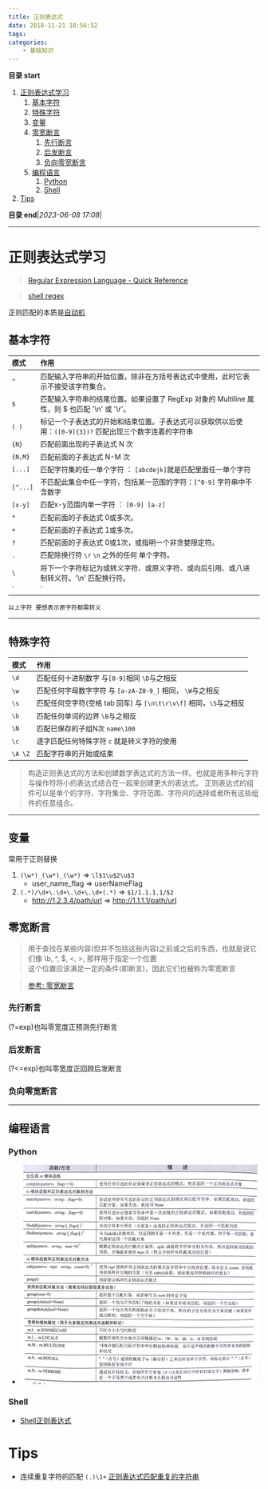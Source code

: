 ```yaml
---
title: 正则表达式
date: 2018-11-21 10:56:52
tags: 
categories: 
    - 基础知识
---
```


**目录 start**

1. [正则表达式学习](#正则表达式学习)
    1. [基本字符](#基本字符)
    1. [特殊字符](#特殊字符)
    1. [变量](#变量)
    1. [零宽断言](#零宽断言)
        1. [先行断言](#先行断言)
        1. [后发断言](#后发断言)
        1. [负向零宽断言](#负向零宽断言)
    1. [编程语言](#编程语言)
        1. [Python](#python)
        1. [Shell](#shell)
1. [Tips](#tips)

**目录 end**|_2023-06-08 17:08_|
****************************************
# 正则表达式学习
> [Regular Expression Language - Quick Reference](https://docs.microsoft.com/en-us/dotnet/standard/base-types/regular-expression-language-quick-reference)  

> [shell regex](http://man.linuxde.net/docs/shell_regex.html)

正则匹配的本质是[自动机](https://baike.baidu.com/item/%E8%87%AA%E5%8A%A8%E6%9C%BA)

## 基本字符 

| 模式 | 作用 |
|:----|:----|
| `^`     | 匹配输入字符串的开始位置，除非在方括号表达式中使用，此时它表示不接受该字符集合。
| `$`     | 匹配输入字符串的结尾位置。如果设置了 RegExp 对象的 Multiline 属性，则 $ 也匹配 '\n' 或 '\r'。
| `( )`   | 标记一个子表达式的开始和结束位置。子表达式可以获取供以后使用：`([0-9]{3})?` 匹配出现三个数字连着的字符串
| `{N}`   | 匹配前面出现的子表达式 N 次
| `{N,M}` | 匹配前面的子表达式 N-M 次
| `[...]` | 匹配字符集的任一单个字符 ： `[abcdejk]`就是匹配里面任一单个字符 
| `[^...]`| 不匹配此集合中任一字符，包括某一范围的字符：`[^0-9]` 字符串中不含数字
| `[x-y]` | 匹配x-y范围内单一字符 ： `[0-9] [a-z]`
| `*`     | 匹配前面的子表达式 0或多次。 
| `+`     | 匹配前面的子表达式 1或多次。
| `?`     | 匹配前面的子表达式 0或1次，或指明一个非贪婪限定符。
| `.`     | 匹配除换行符 `\r` `\n` 之外的任何 单个字符。
| `\`     | 将下一个字符标记为或转义字符、或原义字符、或向后引用、或八进制转义符。'\n' 匹配换行符。 
| `|`     | 指明两项之间的一个选择。

`以上字符 要想表示原字符都需转义`

************************

## 特殊字符
| 模式 | 作用 |
|:----|:----|
| `\d`    | 匹配任何十进制数字 与`[0-9]`相同 `\D`与之相反
| `\w`    | 匹配任何字母数字字符 与 `[a-zA-Z0-9_]` 相同， `\W`与之相反
| `\s`    | 匹配任何空字符(空格 tab 回车) 与 `[\n\t\r\v\f]` 相同，`\S`与之相反
| `\b`    | 匹配任何单词的边界 `\B`与之相反
| `\N`    | 匹配已保存的子组N次 `name\100`
| `\c`    | 逐字匹配任何特殊字符 `c` 就是转义字符的使用
| `\A \Z` | 匹配字符串的开始或结束

> 构造正则表达式的方法和创建数学表达式的方法一样。也就是用多种元字符与操作符将小的表达式结合在一起来创建更大的表达式。
> 正则表达式的组件可以是单个的字符、字符集合、字符范围、字符间的选择或者所有这些组件的任意组合。 

************************

## 变量

常用于正则替换
1. `(\w*)_(\w*)_(\w*)` => `\l$1\u$2\u$3` 
    - user_name_flag => userNameFlag
1. `(.*)/\d+\.\d+\.\d+\.\d+(.*)` => `$1/1.1.1.1/$2` 
    - http://1.2.3.4/path/url => http://1.1.1.1/path/url


## 零宽断言
> 用于查找在某些内容(但并不包括这些内容)之前或之后的东西，也就是说它们像 \b, ^, $, <, >, 那样用于指定一个位置  
> 这个位置应该满足一定的条件(即断言)，因此它们也被称为零宽断言

> [参考: 零宽断言](https://www.cnblogs.com/shangdawei/p/4673117.html)

### 先行断言
(?=exp)也叫零宽度正预测先行断言

### 后发断言
(?<=exp)也叫零宽度正回顾后发断言

### 负向零宽断言

***************************

## 编程语言
### Python
- ![re.jpg](https://raw.githubusercontent.com/Kuangcp/ImageRepos/master/Tech/python/re.jpg)

### Shell
- [Shell正则表达式](http://man.linuxde.net/docs/shell_regex.html)

# Tips
- 连续重复字符的匹配 `(.)\1+` [正则表达式匹配重复的字符串](http://www.aijquery.cn/Html/jqueryjiqiao/181.html)
